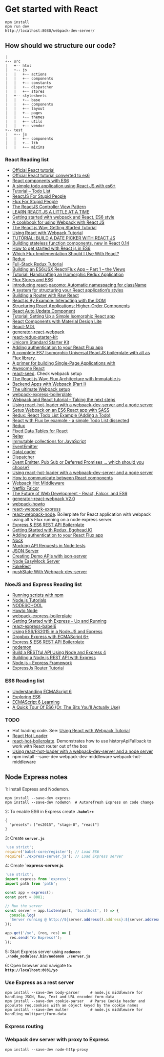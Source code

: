 # Get started with React

```
npm install
npm run dev
http://localhost:8080/webpack-dev-server/
```

## How should we structure our code?

```
|
+-- src
|   +-- html
|   +-- js
|   |   +-- actions
|   |   +-- components
|   |   +-- constants
|   |   +-- dispatcher
|   |   +-- stores
|   +-- stylesheets
|   |   +-- base
|   |   +-- components
|   |   +-- layout
|   |   +-- pages
|   |   +-- themes
|   |   +-- utils
|   |   +-- vendor
+-- test
|   +-- js
|   |   +-- components
|   |   +-- lib
|   |   +-- mixins
```

### React Reading list
* [Official React tutorial](https://facebook.github.io/react/docs/tutorial.html)
* [Official React tutorial converted to es6](https://github.com/klaemo/react-es6)
* [React components with ES6](http://www.tamas.io/react-with-es6/)
* [A simple todo application using React JS with es6+](http://codepen.io/jcgertig/post/es6-react-todo-list-part-1)
* [Tutorial – Todo List](https://facebook.github.io/flux/docs/todo-list.html)
* [ReactJS For Stupid People](http://blog.andrewray.me/reactjs-for-stupid-people/)
* [Flux For Stupid People](http://blog.andrewray.me/flux-for-stupid-people/)
* [The ReactJS Controller View Pattern](http://blog.andrewray.me/the-reactjs-controller-view-pattern/)
* [LEARN REACT.JS A LITTLE AT A TIME](http://smashingboxes.com/ideas/learn-react-part-1)
* [Getting started with webpack and React, ES6 style](http://humaan.com/getting-started-with-webpack-and-react-es6-style/)
* [A cookbook for using Webpack with React JS](https://github.com/christianalfoni/react-webpack-cookbook)
* [The React.js Way: Getting Started Tutorial](https://blog.risingstack.com/the-react-way-getting-started-tutorial/)
* [Using React with Webpack Tutorial](https://blog.risingstack.com/using-react-with-webpack-tutorial/)
* [TUTORIAL: BUILD A DATE PICKER WITH REACT JS](http://dapperdeveloper.com/2015/09/21/tutorial-build-a-date-picker-with-react-js/)
* [Building stateless function components, new in React 0.14](https://egghead.io/lessons/react-building-stateless-function-components-new-in-react-0-14?utm_source=rss&utm_medium=feed&utm_campaign=rss_feed)
* [How to get started with React js in ES6](http://jpsierens.com/react-es6-get-started/)
* [Which Flux Implementation Should I Use With React?](http://jamesknelson.com/which-flux-implementation-should-i-use-with-react/)
* [Redux](http://rackt.org/redux/index.html)
* [Full-Stack Redux Tutorial](http://teropa.info/blog/2015/09/10/full-stack-redux-tutorial.html)
* [Building an ES6/JSX React/Flux App – Part 1 – the Views](http://shellmonger.com/2015/08/15/building-an-es6jsx-reactflux-app-part-1-the-views/)
* [Tutorial: Handcrafting an Isomorphic Redux Application](https://medium.com/@bananaoomarang/handcrafting-an-isomorphic-redux-application-with-love-40ada4468af4#.9p8dmvk7v)
* [Flux Stores and ES6](https://medium.com/@softwarecf/flux-stores-and-es6-9b453dbf9db#.iuv5ks4nb)
* [Introducing react-pacomo: Automatic namespacing for className](http://jamesknelson.com/taming-css-globals-with-react-without-webpack-or-inline-style/)
* [A system for structuring your React application’s styles](http://jamesknelson.com/a-system-for-structuring-your-react-applications-styles/)
* [Building a Router with Raw React](http://jamesknelson.com/routing-with-raw-react/)
* [React.js By Example: Interacting with the DOM](http://jamesknelson.com/react-js-by-example-interacting-with-the-dom/)
* [Structuring React Applications: Higher-Order Components](http://jamesknelson.com/structuring-react-applications-higher-order-components/)
* [React Auto Update Component](http://quaintous.com/2015/06/09/react-autoupdate-component/)
* [Tutorial: Setting Up a Simple Isomorphic React app](http://jmfurlott.com/tutorial-setting-up-a-simple-isomorphic-react-app/)
* [React Components with Material Design Lite](http://quaintous.com/2015/07/09/react-components-with-mdl/)
* [React-MDL](https://github.com/tleunen/react-mdl)
* [generator-react-webpack](https://github.com/newtriks/generator-react-webpack)
* [react-redux-starter-kit](https://github.com/davezuko/react-redux-starter-kit)
* [Unicorn Standard Starter Kit](https://github.com/unicorn-standard/starter-kit)
* [Adding authentication to your React Flux app](https://auth0.com/blog/2015/04/09/adding-authentication-to-your-react-flux-app/)
* [A complete ES7 Isomorphic Universal ReactJS boilerplate with alt as Flux library.](https://github.com/iam4x/isomorphic-flux-boilerplate)
* [A primer for building Single-Page Applications with](https://github.com/mikechau/react-primer-draft)
* [Awesome React](http://getawesomeness.com/get/react)
* [react-seed](https://github.com/badsyntax/react-seed). Check webpack setup
* [The React.js Way: Flux Architecture with Immutable.js](https://blog.risingstack.com/the-react-js-way-flux-architecture-with-immutable-js/)
* [Backend Apps with Webpack (Part I)](http://jlongster.com/Backend-Apps-with-Webpack--Part-I)
* [The ultimate Webpack setup](http://www.christianalfoni.com/articles/2015_04_19_The-ultimate-webpack-setup)
* [webpack-express-boilerplate](https://github.com/christianalfoni/webpack-express-boilerplate)
* [Webpack and React tutorial - Taking the next steps](http://www.christianalfoni.com/articles/2015_10_01_Taking-the-next-step-with-react-and-webpack)
* [Using react-hot-loader with a webpack-dev-server and a node server](http://ctheu.com/2015/05/14/using-react-hot-loader-with-a-webpack-dev-server-and-a-node-server/)
* [Setup Webpack on an ES6 React app with SASS](http://marmelab.com/blog/2015/05/18/setup-webpack-for-es6-react-application-with-sass.html)
* [Redux: React Todo List Example (Adding a Todo)](https://egghead.io/lessons/javascript-redux-react-todo-list-example-adding-a-todo)
* [React with Flux by example - a simple Todo List dissected](http://reactkungfu.com/2015/07/react-with-flux-by-example-simple-todo-list-dissected/)
* [Redux](http://rackt.org/redux/index.html)
* [Fixed Data Tables for React](https://facebook.github.io/fixed-data-table/)
* [Relay](https://github.com/facebook/relay)
* [Immutable collections for JavaScript](https://github.com/facebook/immutable-js)
* [EventEmitter](https://github.com/facebook/emitter)
* [DataLoader](https://github.com/facebook/dataloader)
* [Dispatcher](https://facebook.github.io/flux/docs/dispatcher.html)
* [Event Emitter, Pub Sub or Deferred Promises … which should you choose?](https://otaqui.com/blog/1374/event-emitter-pub-sub-or-deferred-promises-which-should-you-choose/)
* [Using react-hot-loader with a webpack-dev-server and a node server](http://ctheu.com/2015/05/14/using-react-hot-loader-with-a-webpack-dev-server-and-a-node-server/)
* [How to communicate between React components](http://ctheu.com/2015/02/12/how-to-communicate-between-react-components/)
* [Webpack Hot Middleware](https://github.com/glenjamin/webpack-hot-middleware)
* [Netflix Falcor](http://netflix.github.io/falcor/)
* [The Future of Web Development - React, Falcor, and ES6](http://engineering.widen.com/blog/future-of-the-web-react-falcor/)
* [generator-react-webpack V2.0](https://github.com/newtriks/generator-react-webpack#generator-react-webpack-v20)
* [webpack-howto](https://github.com/petehunt/webpack-howto)
* [react-webpack-express](https://github.com/mixxen/react-webpack-express)
* [react-webpack-node](https://github.com/choonkending/react-webpack-node). Boilerplate for React application with webpack using alt's Flux running on a node express server.
* [Express & ES6 REST API Boilerplate](https://github.com/developit/express-es6-rest-api)
* [Getting Started with Redux, Egghead.IO](https://egghead.io/series/getting-started-with-redux)
* [Adding authentication to your React Flux app](https://auth0.com/blog/2015/04/09/adding-authentication-to-your-react-flux-app/)
* [Nock](https://github.com/pgte/nock)
* [Mocking API Requests in Node tests](http://javascriptplayground.com/blog/2013/08/mocking-web-requests/)
* [JSON Server](https://github.com/typicode/json-server)
* [Creating Demo APIs with json-server](https://egghead.io/lessons/nodejs-creating-demo-apis-with-json-server)
* [Node EasyMock Server](https://github.com/cyberagent/node-easymock)
* [FakeRest](https://github.com/marmelab/FakeRest)
* [pushState With Webpack-dev-server](http://jaketrent.com/post/pushstate-webpack-dev-server/)

### NoeJS and Express Reading list
* [Running scripts with npm](http://www.jayway.com/2014/03/28/running-scripts-with-npm/)
* [Node.js Tutorials](https://www.codementor.io/nodejs/tutorial)
* [NODESCHOOL](http://nodeschool.io/)
* [Howto Node](http://howtonode.org/)
* [webpack-express-boilerplate](https://github.com/christianalfoni/webpack-express-boilerplate)
* [Getting Started with Express - Up and Running](https://egghead.io/lessons/node-js-getting-started-with-express-up-and-running)
* [react-express-babel6](https://github.com/shantanuraj/react-express-babel6)
* [Using ES6/ES2015 in a Node.JS and Express](https://www.lookami.com/using-es6-es2015-in-a-node-js-express/)
* [Dropbox Express with ECMAScript 6+](http://notebook.erikostrom.com/2015/05/22/dropbox-express-with-ecmascript-6.html)
* [Express & ES6 REST API Boilerplate](https://github.com/developit/express-es6-rest-api)
* [nodemon](https://github.com/remy/nodemon)
* [Build a RESTful API Using Node and Express 4](https://scotch.io/tutorials/build-a-restful-api-using-node-and-express-4)
* [Building a Node.js REST API with Express](https://medium.com/@jeffandersen/building-a-node-js-rest-api-with-express-46b0901f29b6#.9bsnbvr41)
* [Node.js - Express Framework](http://www.tutorialspoint.com/nodejs/nodejs_express_framework.htm)
* [ExpressJs Router Tutorial](https://codeforgeek.com/2015/05/expressjs-router-tutorial/)

### ES6 Reading list
* [Understanding ECMAScript 6](https://leanpub.com/understandinges6/read)
* [Exploring ES6](http://exploringjs.com/)
* [ECMAScript 6 Learning](https://github.com/ericdouglas/ES6-Learning)
* [A Quick Tour Of ES6 (Or, The Bits You’ll Actually Use)](http://jamesknelson.com/es6-the-bits-youll-actually-use/)

### TODO
* Hot loading code. See: [Using React with Webpack Tutorial](https://blog.risingstack.com/using-react-with-webpack-tutorial/)
* [React Hot Loader](http://gaearon.github.io/react-hot-loader/)
* [react-hot-boilerplate](https://github.com/gaearon/react-hot-boilerplate). Demonstrates how to use historyApiFallback to work with React router out of the box
* [Using react-hot-loader with a webpack-dev-server and a node server](https://github.com/christianalfoni/webpack-express-boilerplate)
* npm install --save-dev webpack-dev-middleware webpack-hot-middleware


## Node Express notes

1: Install Express and Nodemon.

```
npm install --save-dev express  
npm install --save-dev nodemon  # Autorefresh Express on code change 

```


2: To enable ES6 in Express create __`.babelrc`__ 
```
{
  "presets": ["es2015", "stage-0", "react"]
}
```

3: Create __`server.js`__
```javascript
'use strict';
require('babel-core/register'); // Load ES6
require('./express-server.js'); // Load Express server
```

4: Create __`express-server.js__
```javascript
'use strict';
import express from 'express';
import path from 'path';

const app = express();
const port = 8081;

// Run the server
const server = app.listen(port, 'localhost', () => {
  console.log(
  `Server running @ http://${server.address().address}:${server.address().port}`);
});

app.get('/yo', (req, res) => {
  res.send('Yo Express!');
});

```

5: Start Express server using __`nodemon`__: <br/>__`./node_modules/.bin/nodemon ./server.js`__

6: Open browser and navigate to: <br/>__`http://localhost:8081/yo`__


### Use Express as a rest server
```
npm install --save-dev body-parser     # node.js middleware for handling JSON, Raw, Text and URL encoded form data
npm install --save-dev cookie-parser   # Parse Cookie header and populate req.cookies with an object keyed by the cookie names
npm install --save-dev multer          # node.js middleware for handling multipart/form-data

```

### Express routing


### Webpack dev server with proxy to Express
```
npm install --save-dev node-http-proxy 

```
